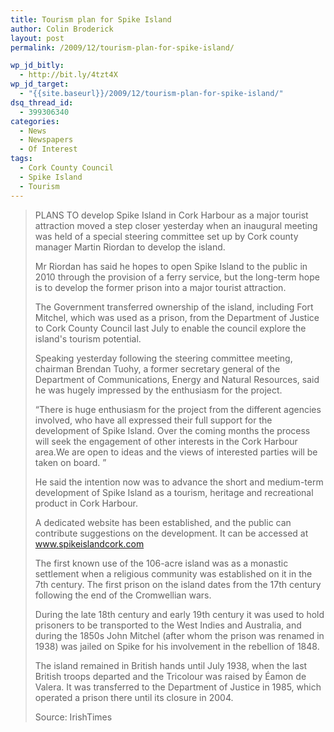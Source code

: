 ```yaml
---
title: Tourism plan for Spike Island
author: Colin Broderick
layout: post
permalink: /2009/12/tourism-plan-for-spike-island/

wp_jd_bitly:
  - http://bit.ly/4tzt4X
wp_jd_target:
  - "{{site.baseurl}}/2009/12/tourism-plan-for-spike-island/"
dsq_thread_id:
  - 399306340
categories:
  - News
  - Newspapers
  - Of Interest
tags:
  - Cork County Council
  - Spike Island
  - Tourism
---
```

> PLANS TO develop Spike Island in Cork Harbour as a major tourist attraction moved a step closer yesterday when an inaugural meeting was held of a special steering committee set up by Cork county manager Martin Riordan to develop the island.
> 
> Mr Riordan has said he hopes to open Spike Island to the public in 2010 through the provision of a ferry service, but the long-term hope is to develop the former prison into a major tourist attraction.
> 
> The Government transferred ownership of the island, including Fort Mitchel, which was used as a prison, from the Department of Justice to Cork County Council last July to enable the council explore the island's tourism potential.
> 
> <!--more-->
> 
> Speaking yesterday following the steering committee meeting, chairman Brendan Tuohy, a former secretary general of the Department of Communications, Energy and Natural Resources, said he was hugely impressed by the enthusiasm for the project.
> 
> “There is huge enthusiasm for the project from the different agencies involved, who have all expressed their full support for the development of Spike Island. Over the coming months the process will seek the engagement of other interests in the Cork Harbour area.We are open to ideas and the views of interested parties will be taken on board. ”
> 
> He said the intention now was to advance the short and medium-term development of Spike Island as a tourism, heritage and recreational product in Cork Harbour.
> 
> A dedicated website has been established, and the public can contribute suggestions on the development. It can be accessed at www.spikeislandcork.com
> 
> The first known use of the 106-acre island was as a monastic settlement when a religious community was established on it in the 7th century. The first prison on the island dates from the 17th century following the end of the Cromwellian wars.
> 
> During the late 18th century and early 19th century it was used to hold prisoners to be transported to the West Indies and Australia, and during the 1850s John Mitchel (after whom the prison was renamed in 1938) was jailed on Spike for his involvement in the rebellion of 1848.
> 
> The island remained in British hands until July 1938, when the last British troops departed and the Tricolour was raised by Éamon de Valera. It was transferred to the Department of Justice in 1985, which operated a prison there until its closure in 2004.
> 
> Source: IrishTimes

